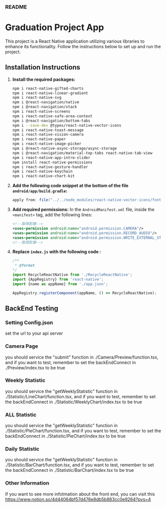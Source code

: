 ### README

# Graduation Project App

This project is a React Native application utilizing various libraries to enhance its functionality. Follow the instructions below to set up and run the project.

## Installation Instructions

1. **Install the required packages:**
   ```sh
   npm i react-native-gifted-charts
   npm i react-native-linear-gradient
   npm i react-native-svg
   npm i @react-navigation/native
   npm i @react-navigation/stack
   npm i react-native-screens
   npm i react-native-safe-area-context
   npm i @react-navigation/bottom-tabs
   npm i --save-dev @types/react-native-vector-icons
   npm i react-native-toast-message
   npm i react-native-vision-camera
   npm i react-native-paper
   npm i react-native-image-picker
   npm i @react-native-async-storage/async-storage
   npm i @react-navigation/material-top-tabs react-native-tab-view
   npm i react-native-app-intro-slider
   npm install react-native-permissions
   npm i react-native-gesture-handler
   npm i react-native-keychain
   npm i react-native-chart-kit
   ```

2. **Add the following code snippet at the bottom of the file `android/app/build.gradle`:**
   ```gradle
   apply from: file("../../node_modules/react-native-vector-icons/fonts.gradle")
   ```

3. **Add required permissions:**
   In the `AndroidManifest.xml` file, inside the `<manifest>` tag, add the following lines:
   ```xml
   <!--取得影像-->
   <uses-permission android:name="android.permission.CAMERA"/>
   <uses-permission android:name="android.permission.RECORD_AUDIO"/>
   <uses-permission android:name="android.permission.WRITE_EXTERNAL_STORAGE"/>
   <!--取得影像-->
   ```
4. **Replace `index.js` with the following code :**
   ```javascript
   /**
    * @format
   */
   import RecycleReactNative from './RecycleReactNative';
   import {AppRegistry} from 'react-native';
   import {name as appName} from './app.json';

   AppRegistry.registerComponent(appName, () => RecycleReactNative);
   ```

## BackEnd Testing
### Setting Config.json
set the url to your api server 

### Camera Page
you should service the "submit" function in ./Camera/Preview/function.tsx, and if you want to test, remember to set the backEndConnect in ./Preview/index.tsx  to be true

### Weekly Statistic 
you should service the "getWeeklyStatistic" function in ./Statistic/LineChart/function.tsx, and if you want to test, remember to set the backEndConnect in ./Statistic/WeeklyChart/index.tsx  to be true

### ALL Statistic 
you should service the "getWeeklyStatistic" function in ./Statistic/PieChart/function.tsx, and if you want to test, remember to set the backEndConnect in ./Statistic/PieChart/index.tsx  to be true

### Daily Statistic 
you should service the "getWeeklyStatistic" function in ./Statistic/BarChart/function.tsx, and if you want to test, remember to set the backEndConnect in ./Statistic/BarChart/index.tsx  to be true

### Other Information
If you want to see more infotmation about the front end, you can visit this https://www.notion.so/4d44064bf57d476e8db5b883cc0e9264?pvs=4
